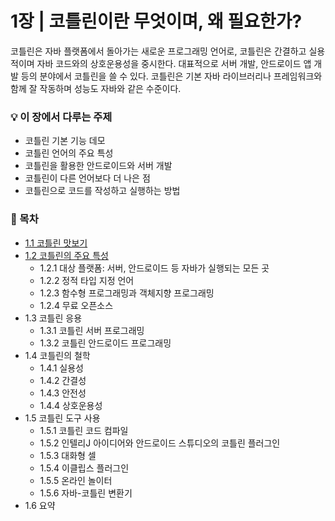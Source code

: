# 1장 | 코틀린이란 무엇이며, 왜 필요한가?

코틀린은 자바 플랫폼에서 돌아가는 새로운 프로그래밍 언어로, 코틀린은 간결하고 실용적이며 자바 코드와의 상호운용성을 중시한다. 대표적으로 서버 개발, 안드로이드 앱 개발 등의 분야에서 코틀린을 쓸 수 있다. 코틀린은 기본 자바 라이브러리나 프레임워크와 함께 잘 작동하며 성능도 자바와 같은 수준이다.

### 💡 이 장에서 다루는 주제
- 코틀린 기본 기능 데모
- 코틀린 언어의 주요 특성
- 코틀린을 활용한 안드로이드와 서버 개발
- 코틀린이 다른 언어보다 더 나은 점
- 코틀린으로 코드를 작성하고 실행하는 방법

### 📝 목차
- [1.1 코틀린 맛보기](https://github.com/jionchu/Read-Dev-Books/tree/main/Kotlin%20in%20Action/1장%20%7C%20코틀린이란%20무엇이며%2C%20왜%20필요한가%3F/1.1%20코틀린%20맛보기.md)
- [1.2 코틀린의 주요 특성](https://github.com/jionchu/Read-Dev-Books/tree/main/Kotlin%20in%20Action/1장%20%7C%20코틀린이란%20무엇이며%2C%20왜%20필요한가%3F/1.2%20코틀린의%20주요%20특성.md)
  - 1.2.1 대상 플랫폼: 서버, 안드로이드 등 자바가 실행되는 모든 곳
  - 1.2.2 정적 타입 지정 언어
  - 1.2.3 함수형 프로그래밍과 객체지향 프로그래밍
  - 1.2.4 무료 오픈소스
- 1.3 코틀린 응용
  - 1.3.1 코틀린 서버 프로그래밍
  - 1.3.2 코틀린 안드로이드 프로그래밍
- 1.4 코틀린의 철학
  - 1.4.1 실용성
  - 1.4.2 간결성
  - 1.4.3 안전성
  - 1.4.4 상호운용성
- 1.5 코틀린 도구 사용
  - 1.5.1 코틀린 코드 컴파일
  - 1.5.2 인텔리J 아이디어와 안드로이드 스튜디오의 코틀린 플러그인
  - 1.5.3 대화형 셀
  - 1.5.4 이클립스 플러그인
  - 1.5.5 온라인 놀이터
  - 1.5.6 자바-코틀린 변환기
- 1.6 요약
